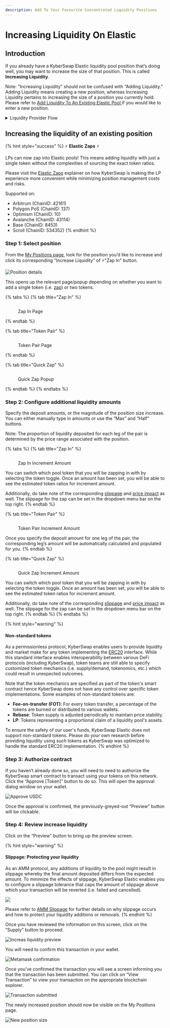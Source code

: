 ```yaml
---
description: Add To Your Favourite Concentrated Liquidity Positions
---
```


# Increasing Liquidity On Elastic

## Introduction

If you already have a KyberSwap Elastic liquidity pool position that’s doing well, you may want to increase the size of that position. This is called **Increasing Liquidity**.

Note: “Increasing Liquidity” should not be confused with “Adding Liquidity.” Adding Liquidity means creating a new position, whereas Increasing Liquidity pertains to increasing the size of a position you currently hold. Please refer to [Add Liquidity To An Existing Elastic Pool ](add-liquidity-to-an-existing-elastic-pool.md)if you would like to enter a new position.

<details>

<summary>Liquidity Provider Flow</summary>

Still deciding on which solution suits you best?&#x20;

* **Overview**: [Earn Yield By Contributing Liquidity](../../../kyberswap-solutions/kyberswap-interface/user-guides/earn-yield-by-contributing-liquidity.md)
* **Detailed comparison**:  [Classic vs Elastic](../../classic-vs-elastic/)&#x20;

#### Next steps

1. [Connect Your Wallet](../../../kyberswap-solutions/kyberswap-interface/user-guides/connect-your-wallet.md)
2. [Switching Networks](../../../kyberswap-solutions/kyberswap-interface/user-guides/selecting-preferred-network.md)
3. [Elastic Pool Creation ](elastic-pool-creation.md)
4. [Add Liquidity To An Existing Elastic Pool ](add-liquidity-to-an-existing-elastic-pool.md)
5. **Increasing Liquidity On Elastic** **<-**
6. [Elastic Fee Collection](elastic-fee-collection.md)
7. [Yield Farming On Elastic](broken-reference)
8. [Removing Liquidity On Elastic](removing-liquidity-on-elastic.md)

</details>

## Increasing the liquidity of an existing position

{% hint style="success" %}
:zap: **Elastic Zaps** :zap:

LPs can now zap into Elastic pools! This means adding liquidity with just a single token without the complexities of sourcing the exact token ratios.

Please visit the [Elastic Zaps](../concepts/elastic-zaps.md) explainer on how KyberSwap is making the LP experience more convenient while minimizing position management costs and risks.

Supported on:

* Arbitrum (ChainID: 42161)
* Polygon PoS (ChainID: 137)
* Optimism (ChainID: 10)
* Avalanche (ChainID: 43114)
* Base (ChainID: 8453)
* Scroll (ChainID: 534352)
{% endhint %}

### **Step 1**: Select position

From the [My Positions page](https://scrollscan.com/address/0xf0096e5B4AAfeEA1DF557264091569ba125c1172), look for the position you’d like to increase and click its corresponding “Increase Liquidity”  of :zap:"Zap In" button.

![Position details](../../../.gitbook/assets/Elastic\_UserGuide\_IncLiq\_SelectPosition.png)

This opens up the relevant page/popup depending on whether you want to add a single token (i.e. [zap](../../../getting-started/foundational-topics/decentralized-finance/zaps.md)) or two tokens.

{% tabs %}
{% tab title="Zap In" %}
<figure><img src="../../../.gitbook/assets/Elastic_UserGuide_IncLiq_ZapInPage.png" alt=""><figcaption><p>Zap In Page</p></figcaption></figure>
{% endtab %}

{% tab title="Token Pair" %}
<figure><img src="../../../.gitbook/assets/Elastic_UserGuide_IncLiq_TokenPairPage.png" alt=""><figcaption><p>Token Pair Page</p></figcaption></figure>
{% endtab %}

{% tab title="Quick Zap" %}
<figure><img src="../../../.gitbook/assets/Elastic_UserGuide_IncLiq_QuickZapPopup.png" alt=""><figcaption><p>Quick Zap Popup</p></figcaption></figure>
{% endtab %}
{% endtabs %}

### **Step 2:** Configure additional liquidity amounts

Specify the deposit amounts, or the magnitude of the position size increase. You can either manually type in amounts or use the “Max” and “Half” buttons.&#x20;

Note: The proportion of liquidity deposited for each leg of the pair is determined by the price range associated with the position.

{% tabs %}
{% tab title="Zap In" %}
<figure><img src="../../../.gitbook/assets/Elastic_UserGuide_IncLiq_ZapInAmount.png" alt=""><figcaption><p>Zap In Increment Amount</p></figcaption></figure>

You can switch which pool token that you will be zapping in with by selecting the token toggle. Once an amount has been set, you will be able to see the estimated token ratios for increment amount.

Additionally, do take note of the corresponding [slippage](../../../getting-started/foundational-topics/decentralized-finance/slippage.md) and [price impact](../../../getting-started/foundational-topics/decentralized-finance/price-impact.md) as well. The slippage for the zap can be set in the dropdown menu bar on the top right.
{% endtab %}

{% tab title="Token Pair" %}
<figure><img src="../../../.gitbook/assets/Elastic_UserGuide_IncLiq_TokenPairAmount.png" alt=""><figcaption><p>Token Pair Increment Amount</p></figcaption></figure>

Once you specify the deposit amount for one leg of the pair, the corresponding leg’s amount will be automatically calculated and populated for you.
{% endtab %}

{% tab title="Quick Zap" %}
<figure><img src="../../../.gitbook/assets/Elastic_UserGuide_IncLiq_QuickZapAmount.png" alt=""><figcaption><p>Quick Zap Increment Amount</p></figcaption></figure>

You can switch which pool token that you will be zapping in with by selecting the token toggle. Once an amount has been set, you will be able to see the estimated token ratios for increment amount.

Additionally, do take note of the corresponding [slippage](../../../getting-started/foundational-topics/decentralized-finance/slippage.md) and [price impact](../../../getting-started/foundational-topics/decentralized-finance/price-impact.md) as well. The slippage for the zap can be set in the dropdown menu bar on the top right.
{% endtab %}
{% endtabs %}

{% hint style="warning" %}
#### Non-standard tokens

As a permissionless protocol, KyberSwap enables users to provide liquidity and market make for any token implementing the [ERC20](https://docs.openzeppelin.com/contracts/4.x/erc20) interface. While this standard interface enables interoperability between various DeFi protocols (including KyberSwap), token teams are still able to specify customized token mechanics (i.e. supply/demand, tokenomics, etc.) which could result in unexpected outcomes.

Note that the token mechanics are specified as part of the token's smart contract hence KyberSwap does not have any control over specific token implementations. Some examples of non-standard tokens are:

* **Fee-on-transfer (FOT)**: For every token transfer, a percentage of the tokens are burned or distributed to various wallets.&#x20;
* **Rebase**: Token supply is adjusted periodically to maintain price stability.
* **LP**: Tokens representing a proportional claim of a liquidity pool's assets.

To ensure the safety of our user's funds, KyberSwap Elastic does not support non-standard tokens. Please do your own research before providing liquidity using such tokens as KyberSwap was optimized to handle the standard ERC20 implementation.
{% endhint %}

### **Step 3**: Authorize contract

If you haven’t already done so, you will need to need to authorize the KyberSwap smart contract to transact using your tokens on this network. Click the “Approve \[Token]” button to do so. This will open the approval dialog window on your wallet.

![Approve USDC](https://support.kyberswap.com/hc/article\_attachments/14196887506201)

Once the approval is confirmed, the previously-greyed-out “Preview” button will be clickable.

### **Step 4**: Review increase liquidity

Click on the “Preview” button to bring up the preview screen.&#x20;

{% hint style="warning" %}
#### Slippage: Protecting your liquidity

As an AMM protocol, any additions of liquidity to the pool might result in slippage whereby the final amount deposited differs from the expected amount. To minimize the effects of slippage, KyberSwap Elastic enables you to configure a slippage tolerance that caps the amount of slippage above which your transaction will be reverted (i.e. failed and cancelled).

![](../../../.gitbook/assets/Elastic\_IncreaseLiquidity\_SlippageToleranceSetting.png)

Please refer to [AMM Slippage](../../../getting-started/foundational-topics/decentralized-finance/slippage.md#amm-slippage) for further details on why slippage occurs and how to protect your liquidity additions or removals.
{% endhint %}

Once you have reviewed the information on this screen, click on the “Supply” button to proceed.

![Increas liquidity preview](https://support.kyberswap.com/hc/article\_attachments/14196871104409)

You will need to confirm this transaction in your wallet.

![Metamask confirmation](https://support.kyberswap.com/hc/article\_attachments/14196887684249)

Once you’ve confirmed the transaction you will see a screen informing you that the transaction has been submitted. You can click on “View Transaction” to view your transaction on the appropriate blockchain explorer.

![Transaction submitted](https://support.kyberswap.com/hc/article\_attachments/14196871282457)

The newly increased position should now be visible on the My Positions page.

![New position size](https://support.kyberswap.com/hc/article\_attachments/14196887883033)
